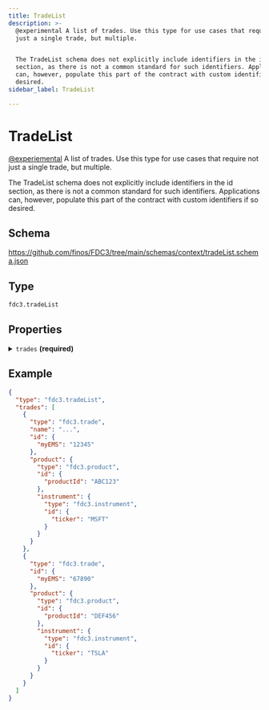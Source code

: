 ```yaml
---
title: TradeList
description: >-
  @experimental A list of trades. Use this type for use cases that require not
  just a single trade, but multiple.


  The TradeList schema does not explicitly include identifiers in the id
  section, as there is not a common standard for such identifiers. Applications
  can, however, populate this part of the contract with custom identifiers if so
  desired.
sidebar_label: TradeList

---
```


# TradeList

[@experiemental](/docs/fdc3-compliance#experimental-features) A list of trades. Use this type for use cases that require not just a single trade, but multiple.

The TradeList schema does not explicitly include identifiers in the id section, as there is not a common standard for such identifiers. Applications can, however, populate this part of the contract with custom identifiers if so desired.

## Schema

<https://github.com/finos/FDC3/tree/main/schemas/context/tradeList.schema.json>

## Type

`fdc3.tradeList`

## Properties

<details>
  <summary><code>trades</code> <strong>(required)</strong></summary>

**type**: `array`

An array of trade contexts that forms the list.

</details>

## Example

```json
{
  "type": "fdc3.tradeList",
  "trades": [
    {
      "type": "fdc3.trade",
      "name": "...",
      "id": {
        "myEMS": "12345"
      },
      "product": {
        "type": "fdc3.product",
        "id": {
          "productId": "ABC123"
        },
        "instrument": {
          "type": "fdc3.instrument",
          "id": {
            "ticker": "MSFT"
          }
        }
      }
    },
    {
      "type": "fdc3.trade",
      "id": {
        "myEMS": "67890"
      },
      "product": {
        "type": "fdc3.product",
        "id": {
          "productId": "DEF456"
        },
        "instrument": {
          "type": "fdc3.instrument",
          "id": {
            "ticker": "TSLA"
          }
        }
      }
    }
  ]
}
```

